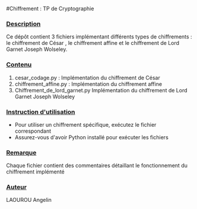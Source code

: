 #Chiffrement : TP de Cryptographie

### <u>Description</u>

Ce dépôt contient 3 fichiers implémentant différents types de chiffrements : le chiffrement de César , le chiffrement affine et le chiffrement de Lord Garnet Joseph Wolseley.

### <u>Contenu</u>
<ol>
    <li>cesar_codage.py : Implémentation du chiffrement de César</li>
    <li>chiffrement_affine.py : Implémentation du chiffrement  affine</li>
    <li>Chiffrement_de_lord_garnet.py Implémentation du chiffrement de Lord Garnet Joseph Wolseley</li>
</ol>

### <u>Instruction d'utilisation</u>
- Pour utiliser un chiffrement spécifique, exécutez le fichier correspondant
- Assurez-vous d'avoir Python installé pour exécuter les fichiers

### <u>Remarque</u>
Chaque fichier contient des commentaires détaillant le fonctionnement du chiffrement implémenté

### <u>Auteur</u>
LAOUROU Angelin